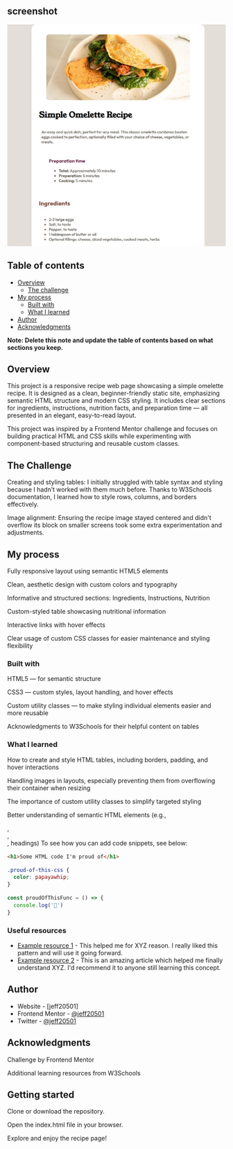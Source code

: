 ## screenshot

![](./assets/images/Screenshot_3-7-2025_193351_.jpeg)

## Table of contents

- [Overview](#overview)
  - [The challenge](#the-challenge)
- [My process](#my-process)
  - [Built with](#built-with)
  - [What I learned](#what-i-learned)
- [Author](#author)
- [Acknowledgments](#acknowledgments)

**Note: Delete this note and update the table of contents based on what sections you keep.**

## Overview
This project is a responsive recipe web page showcasing a simple omelette recipe. It is designed as a clean, beginner-friendly static site, emphasizing semantic HTML structure and modern CSS styling. It includes clear sections for ingredients, instructions, nutrition facts, and preparation time — all presented in an elegant, easy-to-read layout.

This project was inspired by a Frontend Mentor challenge and focuses on building practical HTML and CSS skills while experimenting with component-based structuring and reusable custom classes.

## The Challenge
Creating and styling tables: I initially struggled with table syntax and styling because I hadn’t worked with them much before. Thanks to W3Schools documentation, I learned how to style rows, columns, and borders effectively.

Image alignment: Ensuring the recipe image stayed centered and didn't overflow its block on smaller screens took some extra experimentation and adjustments.


## My process
Fully responsive layout using semantic HTML5 elements

Clean, aesthetic design with custom colors and typography

Informative and structured sections: Ingredients, Instructions, Nutrition

Custom-styled table showcasing nutritional information

Interactive links with hover effects

Clear usage of custom CSS classes for easier maintenance and styling flexibility

### Built with

HTML5 — for semantic structure

CSS3 — custom styles, layout handling, and hover effects

Custom utility classes — to make styling individual elements easier and more reusable

Acknowledgments to W3Schools for their helpful content on tables


### What I learned

How to create and style HTML tables, including borders, padding, and hover interactions

Handling images in layouts, especially preventing them from overflowing their container when resizing

The importance of custom utility classes to simplify targeted styling

Better understanding of semantic HTML elements (e.g., <section>, <article>, <footer>, headings)
To see how you can add code snippets, see below:

```html
<h1>Some HTML code I'm proud of</h1>
```
```css
.proud-of-this-css {
  color: papayawhip;
}
```
```js
const proudOfThisFunc = () => {
  console.log('🎉')
}
```


### Useful resources

- [Example resource 1](https://www.example.com) - This helped me for XYZ reason. I really liked this pattern and will use it going forward.
- [Example resource 2](https://www.example.com) - This is an amazing article which helped me finally understand XYZ. I'd recommend it to anyone still learning this concept.

## Author

- Website - [jeff20501]
- Frontend Mentor - [@jeff20501](https://https://www.frontendmentor.io/profile/jeff20501)
- Twitter - [@jeff20501](https://www.twitter.com/yourusername)

## Acknowledgments

Challenge by Frontend Mentor

Additional learning resources from W3Schools


## Getting started
Clone or download the repository.

Open the index.html file in your browser.

Explore and enjoy the recipe page!
